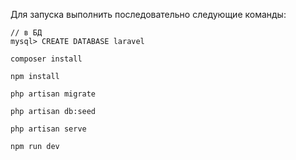 Для запуска выполнить последовательно следующие команды:
```
// в БД
mysql> CREATE DATABASE laravel

composer install

npm install

php artisan migrate

php artisan db:seed

php artisan serve

npm run dev
